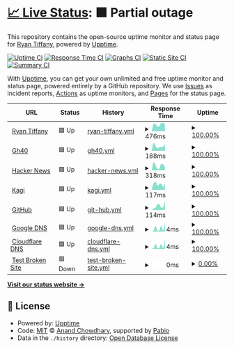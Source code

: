 # [📈 Live Status](https://greyhoundforty.github.io/gh40-uptime): <!--live status--> **🟧 Partial outage**

This repository contains the open-source uptime monitor and status page for [Ryan Tiffany](https://ryantiffany.com), powered by [Upptime](https://github.com/upptime/upptime).

[![Uptime CI](https://github.com/greyhoundforty/gh40-uptime/workflows/Uptime%20CI/badge.svg)](https://github.com/greyhoundforty/gh40-uptime/actions?query=workflow%3A%22Uptime+CI%22)
[![Response Time CI](https://github.com/greyhoundforty/gh40-uptime/workflows/Response%20Time%20CI/badge.svg)](https://github.com/greyhoundforty/gh40-uptime/actions?query=workflow%3A%22Response+Time+CI%22)
[![Graphs CI](https://github.com/greyhoundforty/gh40-uptime/workflows/Graphs%20CI/badge.svg)](https://github.com/greyhoundforty/gh40-uptime/actions?query=workflow%3A%22Graphs+CI%22)
[![Static Site CI](https://github.com/greyhoundforty/gh40-uptime/workflows/Static%20Site%20CI/badge.svg)](https://github.com/greyhoundforty/gh40-uptime/actions?query=workflow%3A%22Static+Site+CI%22)
[![Summary CI](https://github.com/greyhoundforty/gh40-uptime/workflows/Summary%20CI/badge.svg)](https://github.com/greyhoundforty/gh40-uptime/actions?query=workflow%3A%22Summary+CI%22)

With [Upptime](https://upptime.js.org), you can get your own unlimited and free uptime monitor and status page, powered entirely by a GitHub repository. We use [Issues](https://github.com/greyhoundforty/gh40-uptime/issues) as incident reports, [Actions](https://github.com/greyhoundforty/gh40-uptime/actions) as uptime monitors, and [Pages](https://greyhoundforty.github.io/gh40-uptime) for the status page.

<!--start: status pages-->
<!-- This summary is generated by Upptime (https://github.com/upptime/upptime) -->
<!-- Do not edit this manually, your changes will be overwritten -->
<!-- prettier-ignore -->
| URL | Status | History | Response Time | Uptime |
| --- | ------ | ------- | ------------- | ------ |
| <img alt="" src="https://icons.duckduckgo.com/ip3/ryantiffany.com.ico" height="13"> [Ryan Tiffany](https://ryantiffany.com) | 🟩 Up | [ryan-tiffany.yml](https://github.com/greyhoundforty/gh40-uptime/commits/HEAD/history/ryan-tiffany.yml) | <details><summary><img alt="Response time graph" src="./graphs/ryan-tiffany/response-time-week.png" height="20"> 476ms</summary><br><a href="https://greyhoundforty.github.io/gh40-uptime/history/ryan-tiffany"><img alt="Response time 455" src="https://img.shields.io/endpoint?url=https%3A%2F%2Fraw.githubusercontent.com%2Fgreyhoundforty%2Fgh40-uptime%2FHEAD%2Fapi%2Fryan-tiffany%2Fresponse-time.json"></a><br><a href="https://greyhoundforty.github.io/gh40-uptime/history/ryan-tiffany"><img alt="24-hour response time 593" src="https://img.shields.io/endpoint?url=https%3A%2F%2Fraw.githubusercontent.com%2Fgreyhoundforty%2Fgh40-uptime%2FHEAD%2Fapi%2Fryan-tiffany%2Fresponse-time-day.json"></a><br><a href="https://greyhoundforty.github.io/gh40-uptime/history/ryan-tiffany"><img alt="7-day response time 476" src="https://img.shields.io/endpoint?url=https%3A%2F%2Fraw.githubusercontent.com%2Fgreyhoundforty%2Fgh40-uptime%2FHEAD%2Fapi%2Fryan-tiffany%2Fresponse-time-week.json"></a><br><a href="https://greyhoundforty.github.io/gh40-uptime/history/ryan-tiffany"><img alt="30-day response time 476" src="https://img.shields.io/endpoint?url=https%3A%2F%2Fraw.githubusercontent.com%2Fgreyhoundforty%2Fgh40-uptime%2FHEAD%2Fapi%2Fryan-tiffany%2Fresponse-time-month.json"></a><br><a href="https://greyhoundforty.github.io/gh40-uptime/history/ryan-tiffany"><img alt="1-year response time 455" src="https://img.shields.io/endpoint?url=https%3A%2F%2Fraw.githubusercontent.com%2Fgreyhoundforty%2Fgh40-uptime%2FHEAD%2Fapi%2Fryan-tiffany%2Fresponse-time-year.json"></a></details> | <details><summary><a href="https://greyhoundforty.github.io/gh40-uptime/history/ryan-tiffany">100.00%</a></summary><a href="https://greyhoundforty.github.io/gh40-uptime/history/ryan-tiffany"><img alt="All-time uptime 99.97%" src="https://img.shields.io/endpoint?url=https%3A%2F%2Fraw.githubusercontent.com%2Fgreyhoundforty%2Fgh40-uptime%2FHEAD%2Fapi%2Fryan-tiffany%2Fuptime.json"></a><br><a href="https://greyhoundforty.github.io/gh40-uptime/history/ryan-tiffany"><img alt="24-hour uptime 100.00%" src="https://img.shields.io/endpoint?url=https%3A%2F%2Fraw.githubusercontent.com%2Fgreyhoundforty%2Fgh40-uptime%2FHEAD%2Fapi%2Fryan-tiffany%2Fuptime-day.json"></a><br><a href="https://greyhoundforty.github.io/gh40-uptime/history/ryan-tiffany"><img alt="7-day uptime 100.00%" src="https://img.shields.io/endpoint?url=https%3A%2F%2Fraw.githubusercontent.com%2Fgreyhoundforty%2Fgh40-uptime%2FHEAD%2Fapi%2Fryan-tiffany%2Fuptime-week.json"></a><br><a href="https://greyhoundforty.github.io/gh40-uptime/history/ryan-tiffany"><img alt="30-day uptime 100.00%" src="https://img.shields.io/endpoint?url=https%3A%2F%2Fraw.githubusercontent.com%2Fgreyhoundforty%2Fgh40-uptime%2FHEAD%2Fapi%2Fryan-tiffany%2Fuptime-month.json"></a><br><a href="https://greyhoundforty.github.io/gh40-uptime/history/ryan-tiffany"><img alt="1-year uptime 99.97%" src="https://img.shields.io/endpoint?url=https%3A%2F%2Fraw.githubusercontent.com%2Fgreyhoundforty%2Fgh40-uptime%2FHEAD%2Fapi%2Fryan-tiffany%2Fuptime-year.json"></a></details>
| <img alt="" src="https://icons.duckduckgo.com/ip3/gh40.net.ico" height="13"> [Gh40](https://gh40.net) | 🟩 Up | [gh40.yml](https://github.com/greyhoundforty/gh40-uptime/commits/HEAD/history/gh40.yml) | <details><summary><img alt="Response time graph" src="./graphs/gh40/response-time-week.png" height="20"> 188ms</summary><br><a href="https://greyhoundforty.github.io/gh40-uptime/history/gh40"><img alt="Response time 154" src="https://img.shields.io/endpoint?url=https%3A%2F%2Fraw.githubusercontent.com%2Fgreyhoundforty%2Fgh40-uptime%2FHEAD%2Fapi%2Fgh40%2Fresponse-time.json"></a><br><a href="https://greyhoundforty.github.io/gh40-uptime/history/gh40"><img alt="24-hour response time 206" src="https://img.shields.io/endpoint?url=https%3A%2F%2Fraw.githubusercontent.com%2Fgreyhoundforty%2Fgh40-uptime%2FHEAD%2Fapi%2Fgh40%2Fresponse-time-day.json"></a><br><a href="https://greyhoundforty.github.io/gh40-uptime/history/gh40"><img alt="7-day response time 188" src="https://img.shields.io/endpoint?url=https%3A%2F%2Fraw.githubusercontent.com%2Fgreyhoundforty%2Fgh40-uptime%2FHEAD%2Fapi%2Fgh40%2Fresponse-time-week.json"></a><br><a href="https://greyhoundforty.github.io/gh40-uptime/history/gh40"><img alt="30-day response time 171" src="https://img.shields.io/endpoint?url=https%3A%2F%2Fraw.githubusercontent.com%2Fgreyhoundforty%2Fgh40-uptime%2FHEAD%2Fapi%2Fgh40%2Fresponse-time-month.json"></a><br><a href="https://greyhoundforty.github.io/gh40-uptime/history/gh40"><img alt="1-year response time 154" src="https://img.shields.io/endpoint?url=https%3A%2F%2Fraw.githubusercontent.com%2Fgreyhoundforty%2Fgh40-uptime%2FHEAD%2Fapi%2Fgh40%2Fresponse-time-year.json"></a></details> | <details><summary><a href="https://greyhoundforty.github.io/gh40-uptime/history/gh40">100.00%</a></summary><a href="https://greyhoundforty.github.io/gh40-uptime/history/gh40"><img alt="All-time uptime 100.00%" src="https://img.shields.io/endpoint?url=https%3A%2F%2Fraw.githubusercontent.com%2Fgreyhoundforty%2Fgh40-uptime%2FHEAD%2Fapi%2Fgh40%2Fuptime.json"></a><br><a href="https://greyhoundforty.github.io/gh40-uptime/history/gh40"><img alt="24-hour uptime 100.00%" src="https://img.shields.io/endpoint?url=https%3A%2F%2Fraw.githubusercontent.com%2Fgreyhoundforty%2Fgh40-uptime%2FHEAD%2Fapi%2Fgh40%2Fuptime-day.json"></a><br><a href="https://greyhoundforty.github.io/gh40-uptime/history/gh40"><img alt="7-day uptime 100.00%" src="https://img.shields.io/endpoint?url=https%3A%2F%2Fraw.githubusercontent.com%2Fgreyhoundforty%2Fgh40-uptime%2FHEAD%2Fapi%2Fgh40%2Fuptime-week.json"></a><br><a href="https://greyhoundforty.github.io/gh40-uptime/history/gh40"><img alt="30-day uptime 100.00%" src="https://img.shields.io/endpoint?url=https%3A%2F%2Fraw.githubusercontent.com%2Fgreyhoundforty%2Fgh40-uptime%2FHEAD%2Fapi%2Fgh40%2Fuptime-month.json"></a><br><a href="https://greyhoundforty.github.io/gh40-uptime/history/gh40"><img alt="1-year uptime 100.00%" src="https://img.shields.io/endpoint?url=https%3A%2F%2Fraw.githubusercontent.com%2Fgreyhoundforty%2Fgh40-uptime%2FHEAD%2Fapi%2Fgh40%2Fuptime-year.json"></a></details>
| <img alt="" src="https://icons.duckduckgo.com/ip3/news.ycombinator.com.ico" height="13"> [Hacker News](https://news.ycombinator.com) | 🟩 Up | [hacker-news.yml](https://github.com/greyhoundforty/gh40-uptime/commits/HEAD/history/hacker-news.yml) | <details><summary><img alt="Response time graph" src="./graphs/hacker-news/response-time-week.png" height="20"> 318ms</summary><br><a href="https://greyhoundforty.github.io/gh40-uptime/history/hacker-news"><img alt="Response time 347" src="https://img.shields.io/endpoint?url=https%3A%2F%2Fraw.githubusercontent.com%2Fgreyhoundforty%2Fgh40-uptime%2FHEAD%2Fapi%2Fhacker-news%2Fresponse-time.json"></a><br><a href="https://greyhoundforty.github.io/gh40-uptime/history/hacker-news"><img alt="24-hour response time 359" src="https://img.shields.io/endpoint?url=https%3A%2F%2Fraw.githubusercontent.com%2Fgreyhoundforty%2Fgh40-uptime%2FHEAD%2Fapi%2Fhacker-news%2Fresponse-time-day.json"></a><br><a href="https://greyhoundforty.github.io/gh40-uptime/history/hacker-news"><img alt="7-day response time 318" src="https://img.shields.io/endpoint?url=https%3A%2F%2Fraw.githubusercontent.com%2Fgreyhoundforty%2Fgh40-uptime%2FHEAD%2Fapi%2Fhacker-news%2Fresponse-time-week.json"></a><br><a href="https://greyhoundforty.github.io/gh40-uptime/history/hacker-news"><img alt="30-day response time 357" src="https://img.shields.io/endpoint?url=https%3A%2F%2Fraw.githubusercontent.com%2Fgreyhoundforty%2Fgh40-uptime%2FHEAD%2Fapi%2Fhacker-news%2Fresponse-time-month.json"></a><br><a href="https://greyhoundforty.github.io/gh40-uptime/history/hacker-news"><img alt="1-year response time 347" src="https://img.shields.io/endpoint?url=https%3A%2F%2Fraw.githubusercontent.com%2Fgreyhoundforty%2Fgh40-uptime%2FHEAD%2Fapi%2Fhacker-news%2Fresponse-time-year.json"></a></details> | <details><summary><a href="https://greyhoundforty.github.io/gh40-uptime/history/hacker-news">100.00%</a></summary><a href="https://greyhoundforty.github.io/gh40-uptime/history/hacker-news"><img alt="All-time uptime 100.00%" src="https://img.shields.io/endpoint?url=https%3A%2F%2Fraw.githubusercontent.com%2Fgreyhoundforty%2Fgh40-uptime%2FHEAD%2Fapi%2Fhacker-news%2Fuptime.json"></a><br><a href="https://greyhoundforty.github.io/gh40-uptime/history/hacker-news"><img alt="24-hour uptime 100.00%" src="https://img.shields.io/endpoint?url=https%3A%2F%2Fraw.githubusercontent.com%2Fgreyhoundforty%2Fgh40-uptime%2FHEAD%2Fapi%2Fhacker-news%2Fuptime-day.json"></a><br><a href="https://greyhoundforty.github.io/gh40-uptime/history/hacker-news"><img alt="7-day uptime 100.00%" src="https://img.shields.io/endpoint?url=https%3A%2F%2Fraw.githubusercontent.com%2Fgreyhoundforty%2Fgh40-uptime%2FHEAD%2Fapi%2Fhacker-news%2Fuptime-week.json"></a><br><a href="https://greyhoundforty.github.io/gh40-uptime/history/hacker-news"><img alt="30-day uptime 100.00%" src="https://img.shields.io/endpoint?url=https%3A%2F%2Fraw.githubusercontent.com%2Fgreyhoundforty%2Fgh40-uptime%2FHEAD%2Fapi%2Fhacker-news%2Fuptime-month.json"></a><br><a href="https://greyhoundforty.github.io/gh40-uptime/history/hacker-news"><img alt="1-year uptime 100.00%" src="https://img.shields.io/endpoint?url=https%3A%2F%2Fraw.githubusercontent.com%2Fgreyhoundforty%2Fgh40-uptime%2FHEAD%2Fapi%2Fhacker-news%2Fuptime-year.json"></a></details>
| <img alt="" src="https://icons.duckduckgo.com/ip3/kagi.com.ico" height="13"> [Kagi](https://kagi.com) | 🟩 Up | [kagi.yml](https://github.com/greyhoundforty/gh40-uptime/commits/HEAD/history/kagi.yml) | <details><summary><img alt="Response time graph" src="./graphs/kagi/response-time-week.png" height="20"> 117ms</summary><br><a href="https://greyhoundforty.github.io/gh40-uptime/history/kagi"><img alt="Response time 156" src="https://img.shields.io/endpoint?url=https%3A%2F%2Fraw.githubusercontent.com%2Fgreyhoundforty%2Fgh40-uptime%2FHEAD%2Fapi%2Fkagi%2Fresponse-time.json"></a><br><a href="https://greyhoundforty.github.io/gh40-uptime/history/kagi"><img alt="24-hour response time 135" src="https://img.shields.io/endpoint?url=https%3A%2F%2Fraw.githubusercontent.com%2Fgreyhoundforty%2Fgh40-uptime%2FHEAD%2Fapi%2Fkagi%2Fresponse-time-day.json"></a><br><a href="https://greyhoundforty.github.io/gh40-uptime/history/kagi"><img alt="7-day response time 117" src="https://img.shields.io/endpoint?url=https%3A%2F%2Fraw.githubusercontent.com%2Fgreyhoundforty%2Fgh40-uptime%2FHEAD%2Fapi%2Fkagi%2Fresponse-time-week.json"></a><br><a href="https://greyhoundforty.github.io/gh40-uptime/history/kagi"><img alt="30-day response time 175" src="https://img.shields.io/endpoint?url=https%3A%2F%2Fraw.githubusercontent.com%2Fgreyhoundforty%2Fgh40-uptime%2FHEAD%2Fapi%2Fkagi%2Fresponse-time-month.json"></a><br><a href="https://greyhoundforty.github.io/gh40-uptime/history/kagi"><img alt="1-year response time 156" src="https://img.shields.io/endpoint?url=https%3A%2F%2Fraw.githubusercontent.com%2Fgreyhoundforty%2Fgh40-uptime%2FHEAD%2Fapi%2Fkagi%2Fresponse-time-year.json"></a></details> | <details><summary><a href="https://greyhoundforty.github.io/gh40-uptime/history/kagi">100.00%</a></summary><a href="https://greyhoundforty.github.io/gh40-uptime/history/kagi"><img alt="All-time uptime 100.00%" src="https://img.shields.io/endpoint?url=https%3A%2F%2Fraw.githubusercontent.com%2Fgreyhoundforty%2Fgh40-uptime%2FHEAD%2Fapi%2Fkagi%2Fuptime.json"></a><br><a href="https://greyhoundforty.github.io/gh40-uptime/history/kagi"><img alt="24-hour uptime 100.00%" src="https://img.shields.io/endpoint?url=https%3A%2F%2Fraw.githubusercontent.com%2Fgreyhoundforty%2Fgh40-uptime%2FHEAD%2Fapi%2Fkagi%2Fuptime-day.json"></a><br><a href="https://greyhoundforty.github.io/gh40-uptime/history/kagi"><img alt="7-day uptime 100.00%" src="https://img.shields.io/endpoint?url=https%3A%2F%2Fraw.githubusercontent.com%2Fgreyhoundforty%2Fgh40-uptime%2FHEAD%2Fapi%2Fkagi%2Fuptime-week.json"></a><br><a href="https://greyhoundforty.github.io/gh40-uptime/history/kagi"><img alt="30-day uptime 100.00%" src="https://img.shields.io/endpoint?url=https%3A%2F%2Fraw.githubusercontent.com%2Fgreyhoundforty%2Fgh40-uptime%2FHEAD%2Fapi%2Fkagi%2Fuptime-month.json"></a><br><a href="https://greyhoundforty.github.io/gh40-uptime/history/kagi"><img alt="1-year uptime 100.00%" src="https://img.shields.io/endpoint?url=https%3A%2F%2Fraw.githubusercontent.com%2Fgreyhoundforty%2Fgh40-uptime%2FHEAD%2Fapi%2Fkagi%2Fuptime-year.json"></a></details>
| <img alt="" src="https://icons.duckduckgo.com/ip3/github.com.ico" height="13"> [GitHub](https://github.com) | 🟩 Up | [git-hub.yml](https://github.com/greyhoundforty/gh40-uptime/commits/HEAD/history/git-hub.yml) | <details><summary><img alt="Response time graph" src="./graphs/git-hub/response-time-week.png" height="20"> 114ms</summary><br><a href="https://greyhoundforty.github.io/gh40-uptime/history/git-hub"><img alt="Response time 116" src="https://img.shields.io/endpoint?url=https%3A%2F%2Fraw.githubusercontent.com%2Fgreyhoundforty%2Fgh40-uptime%2FHEAD%2Fapi%2Fgit-hub%2Fresponse-time.json"></a><br><a href="https://greyhoundforty.github.io/gh40-uptime/history/git-hub"><img alt="24-hour response time 39" src="https://img.shields.io/endpoint?url=https%3A%2F%2Fraw.githubusercontent.com%2Fgreyhoundforty%2Fgh40-uptime%2FHEAD%2Fapi%2Fgit-hub%2Fresponse-time-day.json"></a><br><a href="https://greyhoundforty.github.io/gh40-uptime/history/git-hub"><img alt="7-day response time 114" src="https://img.shields.io/endpoint?url=https%3A%2F%2Fraw.githubusercontent.com%2Fgreyhoundforty%2Fgh40-uptime%2FHEAD%2Fapi%2Fgit-hub%2Fresponse-time-week.json"></a><br><a href="https://greyhoundforty.github.io/gh40-uptime/history/git-hub"><img alt="30-day response time 114" src="https://img.shields.io/endpoint?url=https%3A%2F%2Fraw.githubusercontent.com%2Fgreyhoundforty%2Fgh40-uptime%2FHEAD%2Fapi%2Fgit-hub%2Fresponse-time-month.json"></a><br><a href="https://greyhoundforty.github.io/gh40-uptime/history/git-hub"><img alt="1-year response time 116" src="https://img.shields.io/endpoint?url=https%3A%2F%2Fraw.githubusercontent.com%2Fgreyhoundforty%2Fgh40-uptime%2FHEAD%2Fapi%2Fgit-hub%2Fresponse-time-year.json"></a></details> | <details><summary><a href="https://greyhoundforty.github.io/gh40-uptime/history/git-hub">100.00%</a></summary><a href="https://greyhoundforty.github.io/gh40-uptime/history/git-hub"><img alt="All-time uptime 100.00%" src="https://img.shields.io/endpoint?url=https%3A%2F%2Fraw.githubusercontent.com%2Fgreyhoundforty%2Fgh40-uptime%2FHEAD%2Fapi%2Fgit-hub%2Fuptime.json"></a><br><a href="https://greyhoundforty.github.io/gh40-uptime/history/git-hub"><img alt="24-hour uptime 100.00%" src="https://img.shields.io/endpoint?url=https%3A%2F%2Fraw.githubusercontent.com%2Fgreyhoundforty%2Fgh40-uptime%2FHEAD%2Fapi%2Fgit-hub%2Fuptime-day.json"></a><br><a href="https://greyhoundforty.github.io/gh40-uptime/history/git-hub"><img alt="7-day uptime 100.00%" src="https://img.shields.io/endpoint?url=https%3A%2F%2Fraw.githubusercontent.com%2Fgreyhoundforty%2Fgh40-uptime%2FHEAD%2Fapi%2Fgit-hub%2Fuptime-week.json"></a><br><a href="https://greyhoundforty.github.io/gh40-uptime/history/git-hub"><img alt="30-day uptime 100.00%" src="https://img.shields.io/endpoint?url=https%3A%2F%2Fraw.githubusercontent.com%2Fgreyhoundforty%2Fgh40-uptime%2FHEAD%2Fapi%2Fgit-hub%2Fuptime-month.json"></a><br><a href="https://greyhoundforty.github.io/gh40-uptime/history/git-hub"><img alt="1-year uptime 100.00%" src="https://img.shields.io/endpoint?url=https%3A%2F%2Fraw.githubusercontent.com%2Fgreyhoundforty%2Fgh40-uptime%2FHEAD%2Fapi%2Fgit-hub%2Fuptime-year.json"></a></details>
| <img alt="" src="https://icons.duckduckgo.com/ip3/null.ico" height="13"> [Google DNS](8.8.4.4) | 🟩 Up | [google-dns.yml](https://github.com/greyhoundforty/gh40-uptime/commits/HEAD/history/google-dns.yml) | <details><summary><img alt="Response time graph" src="./graphs/google-dns/response-time-week.png" height="20"> 4ms</summary><br><a href="https://greyhoundforty.github.io/gh40-uptime/history/google-dns"><img alt="Response time 4" src="https://img.shields.io/endpoint?url=https%3A%2F%2Fraw.githubusercontent.com%2Fgreyhoundforty%2Fgh40-uptime%2FHEAD%2Fapi%2Fgoogle-dns%2Fresponse-time.json"></a><br><a href="https://greyhoundforty.github.io/gh40-uptime/history/google-dns"><img alt="24-hour response time 2" src="https://img.shields.io/endpoint?url=https%3A%2F%2Fraw.githubusercontent.com%2Fgreyhoundforty%2Fgh40-uptime%2FHEAD%2Fapi%2Fgoogle-dns%2Fresponse-time-day.json"></a><br><a href="https://greyhoundforty.github.io/gh40-uptime/history/google-dns"><img alt="7-day response time 4" src="https://img.shields.io/endpoint?url=https%3A%2F%2Fraw.githubusercontent.com%2Fgreyhoundforty%2Fgh40-uptime%2FHEAD%2Fapi%2Fgoogle-dns%2Fresponse-time-week.json"></a><br><a href="https://greyhoundforty.github.io/gh40-uptime/history/google-dns"><img alt="30-day response time 4" src="https://img.shields.io/endpoint?url=https%3A%2F%2Fraw.githubusercontent.com%2Fgreyhoundforty%2Fgh40-uptime%2FHEAD%2Fapi%2Fgoogle-dns%2Fresponse-time-month.json"></a><br><a href="https://greyhoundforty.github.io/gh40-uptime/history/google-dns"><img alt="1-year response time 4" src="https://img.shields.io/endpoint?url=https%3A%2F%2Fraw.githubusercontent.com%2Fgreyhoundforty%2Fgh40-uptime%2FHEAD%2Fapi%2Fgoogle-dns%2Fresponse-time-year.json"></a></details> | <details><summary><a href="https://greyhoundforty.github.io/gh40-uptime/history/google-dns">100.00%</a></summary><a href="https://greyhoundforty.github.io/gh40-uptime/history/google-dns"><img alt="All-time uptime 100.00%" src="https://img.shields.io/endpoint?url=https%3A%2F%2Fraw.githubusercontent.com%2Fgreyhoundforty%2Fgh40-uptime%2FHEAD%2Fapi%2Fgoogle-dns%2Fuptime.json"></a><br><a href="https://greyhoundforty.github.io/gh40-uptime/history/google-dns"><img alt="24-hour uptime 100.00%" src="https://img.shields.io/endpoint?url=https%3A%2F%2Fraw.githubusercontent.com%2Fgreyhoundforty%2Fgh40-uptime%2FHEAD%2Fapi%2Fgoogle-dns%2Fuptime-day.json"></a><br><a href="https://greyhoundforty.github.io/gh40-uptime/history/google-dns"><img alt="7-day uptime 100.00%" src="https://img.shields.io/endpoint?url=https%3A%2F%2Fraw.githubusercontent.com%2Fgreyhoundforty%2Fgh40-uptime%2FHEAD%2Fapi%2Fgoogle-dns%2Fuptime-week.json"></a><br><a href="https://greyhoundforty.github.io/gh40-uptime/history/google-dns"><img alt="30-day uptime 100.00%" src="https://img.shields.io/endpoint?url=https%3A%2F%2Fraw.githubusercontent.com%2Fgreyhoundforty%2Fgh40-uptime%2FHEAD%2Fapi%2Fgoogle-dns%2Fuptime-month.json"></a><br><a href="https://greyhoundforty.github.io/gh40-uptime/history/google-dns"><img alt="1-year uptime 100.00%" src="https://img.shields.io/endpoint?url=https%3A%2F%2Fraw.githubusercontent.com%2Fgreyhoundforty%2Fgh40-uptime%2FHEAD%2Fapi%2Fgoogle-dns%2Fuptime-year.json"></a></details>
| <img alt="" src="https://icons.duckduckgo.com/ip3/null.ico" height="13"> [Cloudflare DNS](1.1.1.1) | 🟩 Up | [cloudflare-dns.yml](https://github.com/greyhoundforty/gh40-uptime/commits/HEAD/history/cloudflare-dns.yml) | <details><summary><img alt="Response time graph" src="./graphs/cloudflare-dns/response-time-week.png" height="20"> 4ms</summary><br><a href="https://greyhoundforty.github.io/gh40-uptime/history/cloudflare-dns"><img alt="Response time 4" src="https://img.shields.io/endpoint?url=https%3A%2F%2Fraw.githubusercontent.com%2Fgreyhoundforty%2Fgh40-uptime%2FHEAD%2Fapi%2Fcloudflare-dns%2Fresponse-time.json"></a><br><a href="https://greyhoundforty.github.io/gh40-uptime/history/cloudflare-dns"><img alt="24-hour response time 2" src="https://img.shields.io/endpoint?url=https%3A%2F%2Fraw.githubusercontent.com%2Fgreyhoundforty%2Fgh40-uptime%2FHEAD%2Fapi%2Fcloudflare-dns%2Fresponse-time-day.json"></a><br><a href="https://greyhoundforty.github.io/gh40-uptime/history/cloudflare-dns"><img alt="7-day response time 4" src="https://img.shields.io/endpoint?url=https%3A%2F%2Fraw.githubusercontent.com%2Fgreyhoundforty%2Fgh40-uptime%2FHEAD%2Fapi%2Fcloudflare-dns%2Fresponse-time-week.json"></a><br><a href="https://greyhoundforty.github.io/gh40-uptime/history/cloudflare-dns"><img alt="30-day response time 4" src="https://img.shields.io/endpoint?url=https%3A%2F%2Fraw.githubusercontent.com%2Fgreyhoundforty%2Fgh40-uptime%2FHEAD%2Fapi%2Fcloudflare-dns%2Fresponse-time-month.json"></a><br><a href="https://greyhoundforty.github.io/gh40-uptime/history/cloudflare-dns"><img alt="1-year response time 4" src="https://img.shields.io/endpoint?url=https%3A%2F%2Fraw.githubusercontent.com%2Fgreyhoundforty%2Fgh40-uptime%2FHEAD%2Fapi%2Fcloudflare-dns%2Fresponse-time-year.json"></a></details> | <details><summary><a href="https://greyhoundforty.github.io/gh40-uptime/history/cloudflare-dns">100.00%</a></summary><a href="https://greyhoundforty.github.io/gh40-uptime/history/cloudflare-dns"><img alt="All-time uptime 100.00%" src="https://img.shields.io/endpoint?url=https%3A%2F%2Fraw.githubusercontent.com%2Fgreyhoundforty%2Fgh40-uptime%2FHEAD%2Fapi%2Fcloudflare-dns%2Fuptime.json"></a><br><a href="https://greyhoundforty.github.io/gh40-uptime/history/cloudflare-dns"><img alt="24-hour uptime 100.00%" src="https://img.shields.io/endpoint?url=https%3A%2F%2Fraw.githubusercontent.com%2Fgreyhoundforty%2Fgh40-uptime%2FHEAD%2Fapi%2Fcloudflare-dns%2Fuptime-day.json"></a><br><a href="https://greyhoundforty.github.io/gh40-uptime/history/cloudflare-dns"><img alt="7-day uptime 100.00%" src="https://img.shields.io/endpoint?url=https%3A%2F%2Fraw.githubusercontent.com%2Fgreyhoundforty%2Fgh40-uptime%2FHEAD%2Fapi%2Fcloudflare-dns%2Fuptime-week.json"></a><br><a href="https://greyhoundforty.github.io/gh40-uptime/history/cloudflare-dns"><img alt="30-day uptime 100.00%" src="https://img.shields.io/endpoint?url=https%3A%2F%2Fraw.githubusercontent.com%2Fgreyhoundforty%2Fgh40-uptime%2FHEAD%2Fapi%2Fcloudflare-dns%2Fuptime-month.json"></a><br><a href="https://greyhoundforty.github.io/gh40-uptime/history/cloudflare-dns"><img alt="1-year uptime 100.00%" src="https://img.shields.io/endpoint?url=https%3A%2F%2Fraw.githubusercontent.com%2Fgreyhoundforty%2Fgh40-uptime%2FHEAD%2Fapi%2Fcloudflare-dns%2Fuptime-year.json"></a></details>
| <img alt="" src="https://icons.duckduckgo.com/ip3/thissitedoesnotexist.koj.co.ico" height="13"> [Test Broken Site](https://thissitedoesnotexist.koj.co) | 🟥 Down | [test-broken-site.yml](https://github.com/greyhoundforty/gh40-uptime/commits/HEAD/history/test-broken-site.yml) | <details><summary><img alt="Response time graph" src="./graphs/test-broken-site/response-time-week.png" height="20"> 0ms</summary><br><a href="https://greyhoundforty.github.io/gh40-uptime/history/test-broken-site"><img alt="Response time 0" src="https://img.shields.io/endpoint?url=https%3A%2F%2Fraw.githubusercontent.com%2Fgreyhoundforty%2Fgh40-uptime%2FHEAD%2Fapi%2Ftest-broken-site%2Fresponse-time.json"></a><br><a href="https://greyhoundforty.github.io/gh40-uptime/history/test-broken-site"><img alt="24-hour response time 0" src="https://img.shields.io/endpoint?url=https%3A%2F%2Fraw.githubusercontent.com%2Fgreyhoundforty%2Fgh40-uptime%2FHEAD%2Fapi%2Ftest-broken-site%2Fresponse-time-day.json"></a><br><a href="https://greyhoundforty.github.io/gh40-uptime/history/test-broken-site"><img alt="7-day response time 0" src="https://img.shields.io/endpoint?url=https%3A%2F%2Fraw.githubusercontent.com%2Fgreyhoundforty%2Fgh40-uptime%2FHEAD%2Fapi%2Ftest-broken-site%2Fresponse-time-week.json"></a><br><a href="https://greyhoundforty.github.io/gh40-uptime/history/test-broken-site"><img alt="30-day response time 0" src="https://img.shields.io/endpoint?url=https%3A%2F%2Fraw.githubusercontent.com%2Fgreyhoundforty%2Fgh40-uptime%2FHEAD%2Fapi%2Ftest-broken-site%2Fresponse-time-month.json"></a><br><a href="https://greyhoundforty.github.io/gh40-uptime/history/test-broken-site"><img alt="1-year response time 0" src="https://img.shields.io/endpoint?url=https%3A%2F%2Fraw.githubusercontent.com%2Fgreyhoundforty%2Fgh40-uptime%2FHEAD%2Fapi%2Ftest-broken-site%2Fresponse-time-year.json"></a></details> | <details><summary><a href="https://greyhoundforty.github.io/gh40-uptime/history/test-broken-site">0.00%</a></summary><a href="https://greyhoundforty.github.io/gh40-uptime/history/test-broken-site"><img alt="All-time uptime 0.00%" src="https://img.shields.io/endpoint?url=https%3A%2F%2Fraw.githubusercontent.com%2Fgreyhoundforty%2Fgh40-uptime%2FHEAD%2Fapi%2Ftest-broken-site%2Fuptime.json"></a><br><a href="https://greyhoundforty.github.io/gh40-uptime/history/test-broken-site"><img alt="24-hour uptime 0.00%" src="https://img.shields.io/endpoint?url=https%3A%2F%2Fraw.githubusercontent.com%2Fgreyhoundforty%2Fgh40-uptime%2FHEAD%2Fapi%2Ftest-broken-site%2Fuptime-day.json"></a><br><a href="https://greyhoundforty.github.io/gh40-uptime/history/test-broken-site"><img alt="7-day uptime 0.00%" src="https://img.shields.io/endpoint?url=https%3A%2F%2Fraw.githubusercontent.com%2Fgreyhoundforty%2Fgh40-uptime%2FHEAD%2Fapi%2Ftest-broken-site%2Fuptime-week.json"></a><br><a href="https://greyhoundforty.github.io/gh40-uptime/history/test-broken-site"><img alt="30-day uptime 1.38%" src="https://img.shields.io/endpoint?url=https%3A%2F%2Fraw.githubusercontent.com%2Fgreyhoundforty%2Fgh40-uptime%2FHEAD%2Fapi%2Ftest-broken-site%2Fuptime-month.json"></a><br><a href="https://greyhoundforty.github.io/gh40-uptime/history/test-broken-site"><img alt="1-year uptime 0.00%" src="https://img.shields.io/endpoint?url=https%3A%2F%2Fraw.githubusercontent.com%2Fgreyhoundforty%2Fgh40-uptime%2FHEAD%2Fapi%2Ftest-broken-site%2Fuptime-year.json"></a></details>

<!--end: status pages-->

[**Visit our status website →**](https://greyhoundforty.github.io/gh40-uptime)

## 📄 License

- Powered by: [Upptime](https://github.com/upptime/upptime)
- Code: [MIT](./LICENSE) © [Anand Chowdhary](https://anandchowdhary.com), supported by [Pabio](https://pabio.com)
- Data in the `./history` directory: [Open Database License](https://opendatacommons.org/licenses/odbl/1-0/)
